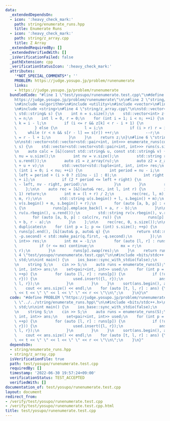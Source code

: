 ```yaml
---
data:
  _extendedDependsOn:
  - icon: ':heavy_check_mark:'
    path: string/enumerate_runs.hpp
    title: Enumerate Runs
  - icon: ':heavy_check_mark:'
    path: string/z_array.cpp
    title: Z Array
  _extendedRequiredBy: []
  _extendedVerifiedWith: []
  _isVerificationFailed: false
  _pathExtension: cpp
  _verificationStatusIcon: ':heavy_check_mark:'
  attributes:
    '*NOT_SPECIAL_COMMENTS*': ''
    PROBLEM: https://judge.yosupo.jp/problem/runenumerate
    links:
    - https://judge.yosupo.jp/problem/runenumerate
  bundledCode: "#line 1 \"test/yosupo/runenumerate.test.cpp\"\n#define PROBLEM \"\
    https://judge.yosupo.jp/problem/runenumerate\"\n\n#line 2 \"string/enumerate_runs.hpp\"\
    \n#include <algorithm>\n#include <utility>\n#include <vector>\n#line 2 \"string/z_array.cpp\"\
    \n#include <string>\n#line 4 \"string/z_array.cpp\"\n\nstd::vector<int> z_array(const\
    \ std::string& s) {\n    int n = s.size();\n    std::vector<int> z(n);\n    z[0]\
    \ = n;\n    int l = 0, r = 0;\n    for (int i = 1; i < n; ++i) {\n        int\
    \ k = i - l;\n        if (i <= r && z[k] < r - i + 1) {\n            z[i] = z[k];\n\
    \        } else {\n            l = i;\n            if (i > r) r = i;\n       \
    \     while (r < n && s[r - l] == s[r]) ++r;\n            --r;\n            z[i]\
    \ = r - l + 1;\n        }\n    }\n    return z;\n}\n#line 6 \"string/enumerate_runs.hpp\"\
    \n\nstd::vector<std::vector<std::pair<int, int>>> enumerate_runs(const std::string&\
    \ s) {\n    std::vector<std::vector<std::pair<int, int>>> runs(s.size() + 1);\n\
    \n    auto calc = [&](const std::string& u, const std::string& v) {\n        int\
    \ nu = u.size();\n        int nv = v.size();\n        std::string ru(u.rbegin(),\
    \ u.rend());\n        auto z1 = z_array(ru);\n        auto z2 = z_array(v + '$'\
    \ + u + v);\n        std::vector<std::tuple<int, int, int>> res;\n        for\
    \ (int i = 0; i < nu; ++i) {\n            int period = nu - i;\n            int\
    \ left = period + (i > 0 ? z1[nu - i] : 0);\n            int right = z2[nv + 1\
    \ + i];\n            if (2 * period <= left + right) {\n                res.emplace_back(nu\
    \ - left, nv - right, period);\n            }\n        }\n        return res;\n\
    \    };\n\n    auto rec = [&](auto& rec, int l, int r) {\n        if (r - l ==\
    \ 1) return;\n        int m = (l + r) / 2;\n        rec(rec, l, m);\n        rec(rec,\
    \ m, r);\n\n        std::string u(s.begin() + l, s.begin() + m);\n        std::string\
    \ v(s.begin() + m, s.begin() + r);\n        for (auto [a, b, p] : calc(u, v))\
    \ {\n            runs[p].emplace_back(l + a, r - b);\n        }\n\n        std::string\
    \ ru(u.rbegin(), u.rend());\n        std::string rv(v.rbegin(), v.rend());\n \
    \       for (auto [a, b, p] : calc(rv, ru)) {\n            runs[p].emplace_back(l\
    \ + b, r - a);\n        }\n    };\n\n    rec(rec, 0, s.size());\n\n    // remove\
    \ duplicates\n    for (int p = 1; p <= (int) s.size(); ++p) {\n        std::sort(runs[p].begin(),\
    \ runs[p].end(), [&](auto& p, auto& q) {\n            return std::make_pair(p.first,\
    \ -p.second) < std::make_pair(q.first, -q.second);\n        });\n        std::vector<std::pair<int,\
    \ int>> res;\n        int mx = -1;\n        for (auto [l, r] : runs[p]) {\n  \
    \          if (r <= mx) continue;\n            mx = r;\n            res.emplace_back(l,\
    \ r);\n        }\n        runs[p].swap(res);\n    }\n    return runs;\n}\n#line\
    \ 4 \"test/yosupo/runenumerate.test.cpp\"\n\n#include <bits/stdc++.h>\nusing namespace\
    \ std;\n\nint main() {\n    ios_base::sync_with_stdio(false);\n    cin.tie(0);\n\
    \n    string S;\n    cin >> S;\n    auto runs = enumerate_runs(S);\n    vector<tuple<int,\
    \ int, int>> ans;\n    set<pair<int, int>> used;\n    for (int p = 1; p <= S.size();\
    \ ++p) {\n        for (auto [l, r] : runs[p]) {\n            if (!used.count({l,\
    \ r})) {\n                used.insert({l, r});\n                ans.push_back({p,\
    \ l, r});\n            }\n        }\n    }\n    sort(ans.begin(), ans.end());\n\
    \    cout << ans.size() << endl;\n    for (auto [t, l, r] : ans) {\n        cout\
    \ << t << \" \" << l << \" \" << r << \"\\n\";\n    }\n}\n"
  code: "#define PROBLEM \"https://judge.yosupo.jp/problem/runenumerate\"\n\n#include\
    \ \"../../string/enumerate_runs.hpp\"\n\n#include <bits/stdc++.h>\nusing namespace\
    \ std;\n\nint main() {\n    ios_base::sync_with_stdio(false);\n    cin.tie(0);\n\
    \n    string S;\n    cin >> S;\n    auto runs = enumerate_runs(S);\n    vector<tuple<int,\
    \ int, int>> ans;\n    set<pair<int, int>> used;\n    for (int p = 1; p <= S.size();\
    \ ++p) {\n        for (auto [l, r] : runs[p]) {\n            if (!used.count({l,\
    \ r})) {\n                used.insert({l, r});\n                ans.push_back({p,\
    \ l, r});\n            }\n        }\n    }\n    sort(ans.begin(), ans.end());\n\
    \    cout << ans.size() << endl;\n    for (auto [t, l, r] : ans) {\n        cout\
    \ << t << \" \" << l << \" \" << r << \"\\n\";\n    }\n}"
  dependsOn:
  - string/enumerate_runs.hpp
  - string/z_array.cpp
  isVerificationFile: true
  path: test/yosupo/runenumerate.test.cpp
  requiredBy: []
  timestamp: '2022-06-30 19:57:24+09:00'
  verificationStatus: TEST_ACCEPTED
  verifiedWith: []
documentation_of: test/yosupo/runenumerate.test.cpp
layout: document
redirect_from:
- /verify/test/yosupo/runenumerate.test.cpp
- /verify/test/yosupo/runenumerate.test.cpp.html
title: test/yosupo/runenumerate.test.cpp
---
```

